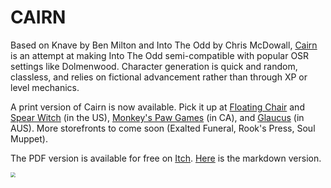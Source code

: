 CAIRN
=========================

Based on Knave by Ben Milton and Into The Odd by Chris McDowall, [Cairn](https://yochaigal.itch.io/cairn) is an attempt at making Into The Odd semi-compatible with popular OSR settings like Dolmenwood. Character generation is quick and random, classless, and relies on fictional advancement rather than through XP or level mechanics.

A print version of Cairn is now available. Pick it up at [Floating Chair](https://floatingchair.club/collections/zines/products/cairn) and [Spear Witch](https://spearwitch.com/collections/new-arrivals/products/cairn) (in the US),  [Monkey's Paw Games](https://monkeyspawgames.com/collections/new-arrivals/products/cairn) (in CA), and [Glaucus](https://gumroad.com/glaucus#ojuPK)​ (in AUS).
More storefronts to come soon (Exalted Funeral, Rook's Press, Soul Muppet).

The PDF version is available for free on [Itch](https://yochaigal.itch.io/cairn).
[Here](/cairn-markdown) is the markdown version.



<img src="https://yochaigal.github.io/cairn/img/cairn.png" style="zoom:50%;" />
